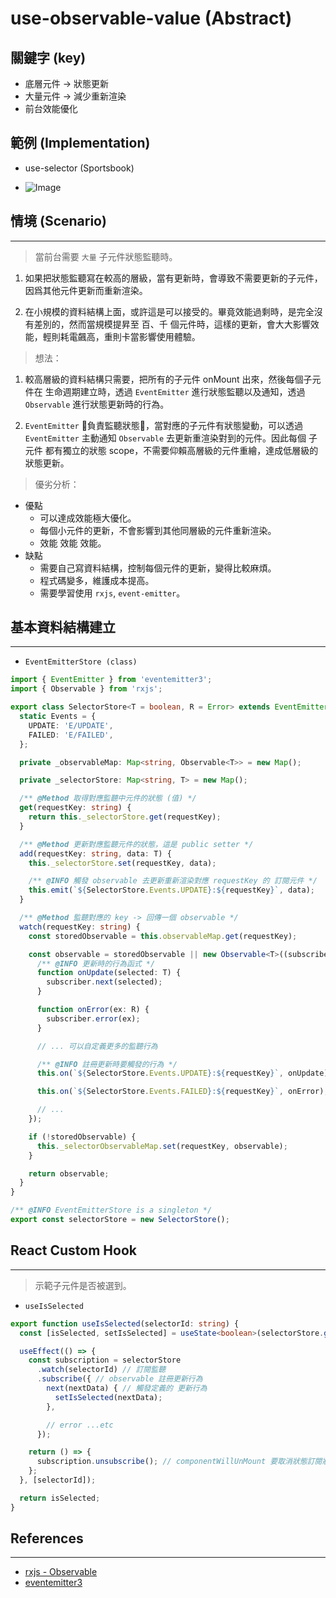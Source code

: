 # use-observable-value (Abstract)

## 關鍵字 (key)
- 底層元件 -> 狀態更新
- 大量元件 -> 減少重新渲染
- 前台效能優化

## 範例 (Implementation)
- use-selector (Sportsbook)

- ![Image](https://media.giphy.com/media/l7xx2FRg6oULswYrqt/giphy.gif)

## 情境 (Scenario)
---
> 當前台需要 ```大量``` 子元件狀態監聽時。

1. 如果把狀態監聽寫在較高的層級，當有更新時，會導致不需要更新的子元件，因爲其他元件更新而重新渲染。

2. 在小規模的資料結構上面，或許這是可以接受的。畢竟效能過剩時，是完全沒有差別的，然而當規模提昇至 百、千 個元件時，這樣的更新，會大大影響效能，輕則耗電飆高，重則卡當影響使用體驗。

> 想法：

1. 較高層級的資料結構只需要，把所有的子元件 onMount 出來，然後每個子元件在 生命週期建立時，透過 ```EventEmitter``` 進行狀態監聽以及通知，透過 ```Observable``` 進行狀態更新時的行為。

2. ```EventEmitter``` 負責監聽狀態，當對應的子元件有狀態變動，可以透過 ```EventEmitter``` 主動通知 ```Observable``` 去更新重渲染對到的元件。因此每個 子元件 都有獨立的狀態 scope，不需要仰賴高層級的元件重繪，達成低層級的狀態更新。

> 優劣分析：

* 優點
  - 可以達成效能極大優化。
  - 每個小元件的更新，不會影響到其他同層級的元件重新渲染。
  - 效能 效能 效能。
* 缺點
  - 需要自己寫資料結構，控制每個元件的更新，變得比較麻煩。
  - 程式碼變多，維護成本提高。
  - 需要學習使用 ```rxjs```, ```event-emitter```。

## 基本資料結構建立
---
- ```EventEmitterStore (class)```
```typescript
import { EventEmitter } from 'eventemitter3';
import { Observable } from 'rxjs';

export class SelectorStore<T = boolean, R = Error> extends EventEmitter {
  static Events = {
    UPDATE: 'E/UPDATE',
    FAILED: 'E/FAILED',
  };

  private _observableMap: Map<string, Observable<T>> = new Map();

  private _selectorStore: Map<string, T> = new Map();

  /** @Method 取得對應監聽中元件的狀態 (值) */
  get(requestKey: string) {
    return this._selectorStore.get(requestKey);
  }

  /** @Method 更新對應監聽元件的狀態，這是 public setter */
  add(requestKey: string, data: T) {
    this._selectorStore.set(requestKey, data);

    /** @INFO 觸發 observable 去更新重新渲染對應 requestKey 的 訂閱元件 */
    this.emit(`${SelectorStore.Events.UPDATE}:${requestKey}`, data);
  }

  /** @Method 監聽對應的 key -> 回傳一個 observable */
  watch(requestKey: string) {
    const storedObservable = this.observableMap.get(requestKey);

    const observable = storedObservable || new Observable<T>((subscriber) => {
      /** @INFO 更新時的行為函式 */
      function onUpdate(selected: T) {
        subscriber.next(selected);
      }

      function onError(ex: R) {
        subscriber.error(ex);
      }

      // ... 可以自定義更多的監聽行為

      /** @INFO 註冊更新時要觸發的行為 */
      this.on(`${SelectorStore.Events.UPDATE}:${requestKey}`, onUpdate);

      this.on(`${SelectorStore.Events.FAILED}:${requestKey}`, onError);

      // ...
    });

    if (!storedObservable) {
      this._selectorObservableMap.set(requestKey, observable);
    }

    return observable;
  }
}

/** @INFO EventEmitterStore is a singleton */
export const selectorStore = new SelectorStore();
```

## React Custom Hook
---
> 示範子元件是否被選到。

- ```useIsSelected```
```typescript
export function useIsSelected(selectorId: string) {
  const [isSelected, setIsSelected] = useState<boolean>(selectorStore.get(selectorId) ?? false);

  useEffect(() => {
    const subscription = selectorStore
      .watch(selectorId) // 訂閱監聽
      .subscribe({ // observable 註冊更新行為
        next(nextData) { // 觸發定義的 更新行為
          setIsSelected(nextData);
        },

        // error ...etc
      });

    return () => {
      subscription.unsubscribe(); // componentWillUnMount 要取消狀態訂閱狀態，以免發生 memory leak 的狀況。
    };
  }, [selectorId]);

  return isSelected;
}

```

## References

---

- [rxjs - Observable](https://rxjs.dev/guide/observable)
- [eventemitter3](https://github.com/primus/eventemitter3#readme)